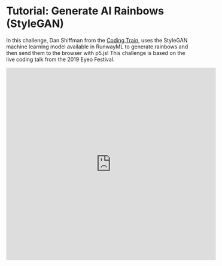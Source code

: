 # Tutorial: Generate AI Rainbows (StyleGAN)

In this challenge, Dan Shiffman from the [Coding Train](https://www.youtube.com/channel/UCvjgXvBlbQiydffZU7m1_aw), uses the StyleGAN machine learning model available in RunwayML to generate rainbows and then send them to the browser with p5.js! This challenge is based on the live coding talk from the 2019 Eyeo Festival.


<div id="video-container">
<iframe width="560" height="515" src="https://www.youtube.com/embed/vEetoBuHj8g" frameborder="0" allow="accelerometer; autoplay; encrypted-media; gyroscope; picture-in-picture" allowfullscreen></iframe>
</div>
